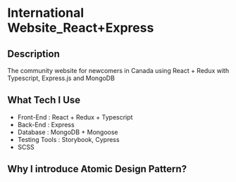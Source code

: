 # International Website_React+Express

## Description
The community website for newcomers in Canada using React + Redux with Typescript, Express.js and MongoDB

## What Tech I Use
- Front-End     : React + Redux + Typescript
- Back-End      : Express
- Database      : MongoDB + Mongoose
- Testing Tools : Storybook, Cypress
- SCSS

## Why I introduce Atomic Design Pattern?
